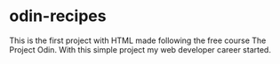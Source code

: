 # odin-recipes
This is the first project with HTML made following the free course The Project Odin. With this simple project my web developer career started.